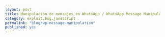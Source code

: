 ```yaml
---
layout: post
title: Manipulación de mensajes en WhatsApp / WhatsApp Message Manipulation
category: exploit,bug,javascript
permalink: "blog/wp-message-manipulation"
published: yes
---
```


